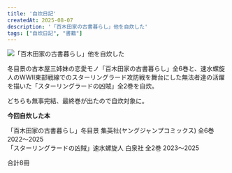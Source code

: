 ```yaml
---
title: '自炊日記'
createdAt: 2025-08-07
description: '「百木田家の古書暮らし」他を自炊した'
tags: ["自炊日記", "書籍"]
---
```


![「百木田家の古書暮らし」他を自炊した](https://i.gyazo.com/e220c317a04c84026cd9c9956663f0b7.png)

冬目景の古本屋三姉妹の恋愛モノ「百木田家の古書暮らし」全6巻と、速水螺旋人のWWII東部戦線でのスターリングラード攻防戦を舞台にした無法者達の活躍を描いた「スターリングラードの凶賊」全2巻を自炊。

どちらも無事完結、最終巻が出たので自炊対象に。


**今回自炊した本**

「百木田家の古書暮らし」冬目景 集英社(ヤングジャンプコミックス) 全6巻 2022〜2025  
「スターリングラードの凶賊」速水螺旋人 白泉社 全2巻 2023〜2025

合計8冊